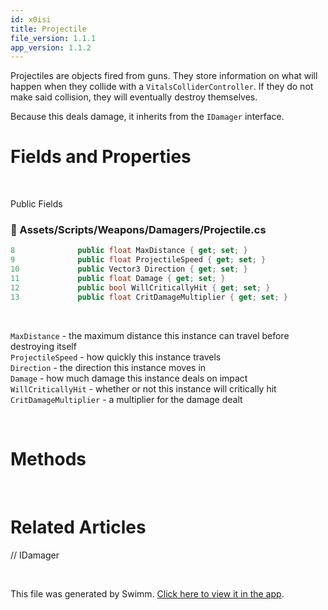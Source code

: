 ```yaml
---
id: x0isi
title: Projectile
file_version: 1.1.1
app_version: 1.1.2
---
```


Projectiles are objects fired from guns. They store information on what will happen when they collide with a `VitalsColliderController`<swm-token data-swm-token=":Assets/Scripts/Vitals/VitalsColliderController.cs:7:5:5:`    public class VitalsColliderController : MonoBehaviour`"/>. If they do not make said collision, they will eventually destroy themselves.

Because this deals damage, it inherits from the `IDamager` interface.

# Fields and Properties

<br/>

Public Fields
<!-- NOTE-swimm-snippet: the lines below link your snippet to Swimm -->
### 📄 Assets/Scripts/Weapons/Damagers/Projectile.cs
```c#
8              public float MaxDistance { get; set; }
9              public float ProjectileSpeed { get; set; }
10             public Vector3 Direction { get; set; }
11             public float Damage { get; set; }
12             public bool WillCriticallyHit { get; set; }
13             public float CritDamageMultiplier { get; set; }
```

<br/>

`MaxDistance`<swm-token data-swm-token=":Assets/Scripts/Weapons/Damagers/Projectile.cs:8:5:5:`        public float MaxDistance { get; set; }`"/> - the maximum distance this instance can travel before destroying itself<br/>
`ProjectileSpeed`<swm-token data-swm-token=":Assets/Scripts/Weapons/Damagers/Projectile.cs:9:5:5:`        public float ProjectileSpeed { get; set; }`"/> - how quickly this instance travels<br/>
`Direction`<swm-token data-swm-token=":Assets/Scripts/Weapons/Damagers/Projectile.cs:10:5:5:`        public Vector3 Direction { get; set; }`"/> - the direction this instance moves in<br/>
`Damage`<swm-token data-swm-token=":Assets/Scripts/Weapons/Damagers/Projectile.cs:11:5:5:`        public float Damage { get; set; }`"/> - how much damage this instance deals on impact<br/>
`WillCriticallyHit`<swm-token data-swm-token=":Assets/Scripts/Weapons/Damagers/Projectile.cs:12:5:5:`        public bool WillCriticallyHit { get; set; }`"/> - whether or not this instance will critically hit<br/>
`CritDamageMultiplier`<swm-token data-swm-token=":Assets/Scripts/Weapons/Damagers/Projectile.cs:13:5:5:`        public float CritDamageMultiplier { get; set; }`"/> - a multiplier for the damage dealt

<br/>

# Methods

<br/>

# Related Articles

// IDamager

<br/>

This file was generated by Swimm. [Click here to view it in the app](https://app.swimm.io/repos/Z2l0aHViJTNBJTNBQ2hyb21ldHJ5JTNBJTNBcGlkaWU=/docs/x0isi).
